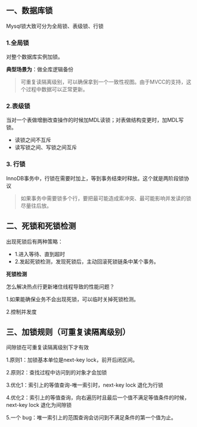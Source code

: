 

## 一、数据库锁

Mysql锁大致可分为全局锁、表级锁、行锁

### 1.全局锁

对整个数据库实例加锁。

**典型场景为**：做全库逻辑备份

> 可重复读隔离级别，可以确保拿到一个一致性视图。由于MVCC的支持，这个过程中数据可以正常更新。

### 2.表级锁

当对一个表做增删改查操作的时候加MDL读锁；对表做结构变更时，加MDL写锁。

+ 读锁之间不互斥
+ 读写锁之间、写锁之间互斥

### 3. 行锁

InnoDB事务中，行锁在需要时加上，等到事务结束时释放。这个就是两阶段锁协议

> 如果事务中需要锁多个行，要把最可能造成索冲突、最可能影响并发读的锁尽量往后放。



## 二、死锁和死锁检测

出现死锁后有两种策略：

+ 1.进入等待、直到超时
+ 2.发起死锁检测，发现死锁后，主动回滚死锁链条中某个事务。



**死锁检测**

怎么解决热点行更新堵住线程导致的性能问题？

1.如果能确保业务不会出现死锁，可以临时关掉死锁检测。

2.控制并发度

## 三、加锁规则（可重复读隔离级别）

间隙锁在可重复读隔离级别下才有效

1.原则1：加锁基本单位是next-key lock，前开后闭区间。

2.原则2：查找过程中访问到的对象才会加锁

3.优化1：索引上的等值查询-唯一索引时，next-key lock 退化为行锁

4.优化2：索引上的等值查询，向右遍历时且最后一个值不满足等值条件的时候，next-key lock 退化为间隙锁

5.一个 bug：唯一索引上的范围查询会访问到不满足条件的第一个值为止。